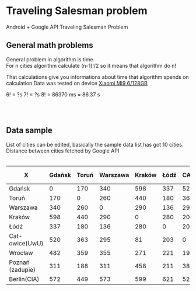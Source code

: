 # Traveling Salesman problem
Android + Google API Traveling Salesman Problem


## General math problems

General problem in algorithm is time.<br>
For n cities algorithm calculate (n-1)!/2 so it means that algorithm do n!

That calculations give you informations about time that algorithm spends on calculation
Data was tested on device [Xiaomi Mi9 6/128GB](https://www.mgsm.pl/pl/katalog/xiaomi/mi9/) 

6! = ?s
7! = ?s
8! = 86370 ms = 86.37 s


<br><br>
## Data sample




List of cities can be edited, basically the sample data list has got 10 cities.
Distance between cities fetched by Google API
<br><br>




| X                	| Gdańsk 	| Toruń 	| Warszawa 	| Kraków 	| Łódź 	| CATowice(UwU) 	| Wrocław 	| Poznań (zadupie) 	| Berlin(CIA) 	|
|------------------	|--------	|-------	|----------	|--------	|------	|----------------	|---------	|------------------	|-------------	|
| Gdańsk           	| 0      	| 170   	| 340      	| 598    	| 337  	| 520            	| 482     	| 311              	| 572         	|
| Toruń            	| 170    	| 0     	| 260      	| 440    	| 180  	| 363            	| 359     	| 188              	| 449         	|
| Warszawa         	| 340    	| 260   	| 0        	| 290    	| 136  	| 295            	| 355     	| 311              	| 573         	|
| Kraków           	| 598    	| 440   	| 290      	| 0      	| 280  	| 203            	| 271     	| 458              	| 599         	|
| Łódź             	| 337    	| 180   	| 136      	| 280    	| 0    	| 203            	| 221     	| 211              	| 621         	|
| Cat-owice(UwU)   	| 520    	| 363   	| 295      	| 81     	| 203  	| 0              	| 195     	| 383              	| 524         	|
| Wrocław          	| 482    	| 359   	| 355      	| 271    	| 221  	| 195            	| 0       	| 182              	| 344         	|
| Poznań (zadupie) 	| 311    	| 188   	| 311      	| 458    	| 211  	| 383            	| 182     	| 0                	| 274         	|
| Berlin(CIA)      	| 572    	| 449   	| 573      	| 599    	| 621  	| 524            	| 344     	| 174              	| 0           	|

